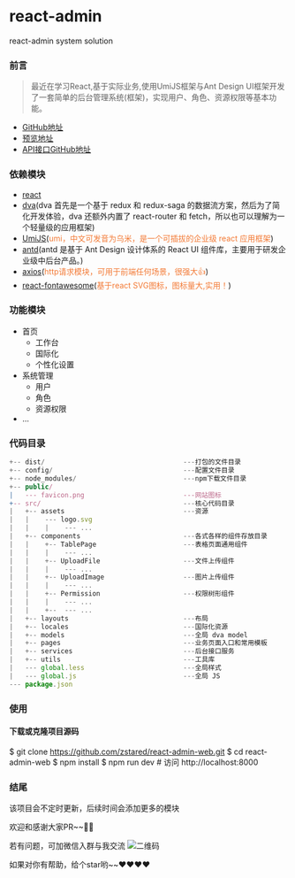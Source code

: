 # react-admin
react-admin system solution

### 前言
> 最近在学习React,基于实际业务,使用UmiJS框架与Ant Design UI框架开发了一套简单的后台管理系统(框架)，实现用户、角色、资源权限等基本功能。

- [GitHub地址](https://github.com/zstared/react-admin-web)
- [预览地址](http://47.112.194.62:9091)
- [API接口GitHub地址](https://github.com/zstared/koa-admin-api)
### 依赖模块

- [react](https://facebook.github.io/react/)
- [dva](https://dvajs.com/)(dva 首先是一个基于 redux 和 redux-saga 的数据流方案，然后为了简化开发体验，dva 还额外内置了 react-router 和 fetch，所以也可以理解为一个轻量级的应用框架)
- [UmiJS](https://umijs.org/zh/guide/)(<span style="color: rgb(243,121,52);">umi，中文可发音为乌米，是一个可插拔的企业级 react 应用框架</span>)
- [antd](https://ant.design/docs/react/getting-started-cn/)(antd 是基于 Ant Design 设计体系的 React UI 组件库，主要用于研发企业级中后台产品。)
- [axios](https://github.com/mzabriskie/axios)(<span style="color: rgb(243,121,52);">http请求模块，可用于前端任何场景，很强大👍</span>)
- [react-fontawesome](https://fontawesome.com)(<span style="color: rgb(243,121,52);">基于react SVG图标，图标量大,实用！</span>)

### 功能模块

- 首页
    - 工作台
    - 国际化
    - 个性化设置
- 系统管理
    - 用户
    - 角色
	- 资源权限
- ...

### 代码目录
```js
+-- dist/                                   ---打包的文件目录
+-- config/                                 ---配置文件目录
+-- node_modules/                           ---npm下载文件目录
+-- public/                                 
|   --- favicon.png                         ---网站图标
+-- src/                                    ---核心代码目录
|   +-- assets                              ---资源
|   |    --- logo.svg
|   |    |    --- ...   
|   +-- components                          ---各式各样的组件存放目录
|   |    +-- TablePage                      ---表格页面通用组件
|   |    |    --- ...   
|   |    +-- UploadFile                     ---文件上传组件
|   |    |    --- ...   
|   |    +-- UploadImage                    ---图片上传组件
|   |    |    --- ...   
|   |    +-- Permission                     ---权限树形组件
|   |    |    --- ...   
|   |    +--  --- ... 
|   +-- layouts                             ---布局
|   +-- locales                             ---国际化资源
|   +-- models                              ---全局 dva model
|   +-- pages                               ---业务页面入口和常用模板
|   +-- services                            ---后台接口服务
|   +-- utils                               ---工具库
|   --- global.less                         ---全局样式
|   --- global.js                           ---全局 JS
--- package.json                                    
```

### 使用
#### 下载或克隆项目源码
$ git clone https://github.com/zstared/react-admin-web.git
$ cd react-admin-web
$ npm install
$ npm run dev          # 访问 http://localhost:8000

### 结尾
该项目会不定时更新，后续时间会添加更多的模块

欢迎和感谢大家PR~~👏👏

若有问题，可加微信入群与我交流
![二维码](https://github.com/zstared/react-admin-web/blob/master/wechat.jpg)

如果对你有帮助，给个star哟~~❤️❤️❤️❤️